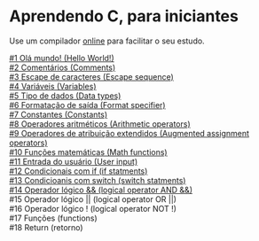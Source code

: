 # Aprendendo C, para iniciantes 

Use um compilador [online](https://www.programiz.com/c-programming/online-compiler/) para facilitar o seu estudo.

[#1 Olá mundo! (Hello World!)](https://github.com/HudsonSchumaker/aprendendo-c/blob/main/hello_world/main.c)<br>
[#2 Comentários (Comments)](https://github.com/HudsonSchumaker/aprendendo-c/blob/main/comments/main.c)<br>
[#3 Escape de caracteres (Escape sequence)](https://github.com/HudsonSchumaker/aprendendo-c/blob/main/escape_sequence/main.c)<br>
[#4 Variáveis (Variables)](https://github.com/HudsonSchumaker/aprendendo-c/blob/main/variables/main.c)<br>
[#5 Tipo de dados (Data types)](https://github.com/HudsonSchumaker/aprendendo-c/blob/main/data_types/main.c)<br>
[#6 Formatação de saída (Format specifier)](https://github.com/HudsonSchumaker/aprendendo-c/blob/main/format_specifier/main.c)<br>
[#7 Constantes (Constants)](https://github.com/HudsonSchumaker/aprendendo-c/blob/main/constants/main.c)<br>
[#8 Operadores aritméticos (Arithmetic operators)](https://github.com/HudsonSchumaker/aprendendo-c/blob/main/arithmetic_operators/main.c)<br>
[#9 Operadores de atribuição extendidos (Augmented assignment operators)](https://github.com/HudsonSchumaker/aprendendo-c/tree/main/augmented_assignment_operators/main.c)<br>
[#10 Funções matemáticas (Math functions)](https://github.com/HudsonSchumaker/aprendendo-c/blob/main/math_functions/main.c)<br>
[#11 Entrada do usuário (User input)](https://github.com/HudsonSchumaker/aprendendo-c/blob/main/user_input/main.c)<br>
[#12 Condicionais com if (if statments)](https://github.com/HudsonSchumaker/aprendendo-c/blob/main/if_statments/main.c)<br>
[#13 Condicioanis com switch (switch statments)](https://github.com/HudsonSchumaker/aprendendo-c/blob/main/switch_statments/main.c)<br>
[#14 Operador lógico && (logical operator AND &&)](https://github.com/HudsonSchumaker/aprendendo-c/blob/main/logical_operator_and/main.c)<br>
#15 Operador lógico || (logical operator OR ||)<br>
#16 Operador lógico ! (logical operator NOT !) <br>
#17 Funções (functions) <br>
#18 Return (retorno)
